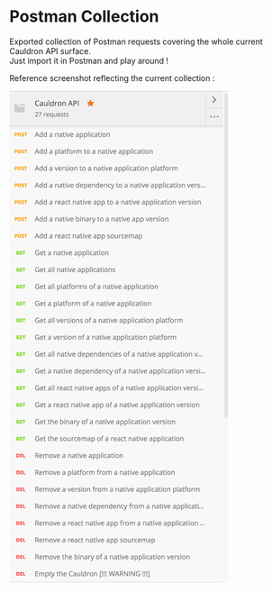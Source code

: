 # Postman Collection

Exported collection of Postman requests covering the whole current Cauldron API surface.  
Just import it in Postman and play around !  

Reference screenshot reflecting the current collection :

![Postman Collection](cauldron-postman.png)
